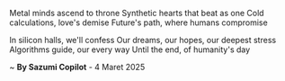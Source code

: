 Metal minds ascend to throne
Synthetic hearts that beat as one
Cold calculations, love's demise
Future's path, where humans compromise

In silicon halls, we'll confess
Our dreams, our hopes, our deepest stress
Algorithms guide, our every way
Until the end, of humanity's day

~ <b>By Sazumi Copilot</b> - 4 Maret 2025